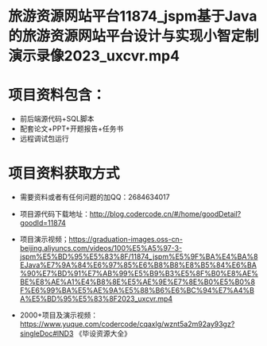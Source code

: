  #  旅游资源网站平台11874_jspm基于Java的旅游资源网站平台设计与实现小智定制演示录像2023_uxcvr.mp4
    
 
 # 项目资料包含：
 * 前后端源代码+SQL脚本
 * 配套论文+PPT+开题报告+任务书
 * 远程调试包运行

 # 项目资料获取方式
 * 需要资料或者有任何问题的加QQ：2684634017

 * 项目源代码下载地址：http://blog.codercode.cn/#/home/goodDetail?goodId=11874
 
 
 * 项目演示视频；https://graduation-images.oss-cn-beijing.aliyuncs.com/videos/100%E5%A5%97-3-jspm%E5%BD%95%E5%83%8F/11874_jspm%E5%9F%BA%E4%BA%8EJava%E7%9A%84%E6%97%85%E6%B8%B8%E8%B5%84%E6%BA%90%E7%BD%91%E7%AB%99%E5%B9%B3%E5%8F%B0%E8%AE%BE%E8%AE%A1%E4%B8%8E%E5%AE%9E%E7%8E%B0%E5%B0%8F%E6%99%BA%E5%AE%9A%E5%88%B6%E6%BC%94%E7%A4%BA%E5%BD%95%E5%83%8F2023_uxcvr.mp4
 

 * 2000+项目及演示视频：https://www.yuque.com/codercode/cqaxlg/wznt5a2m92ay93gz?singleDoc#lND3 《毕设资源大全》


 

